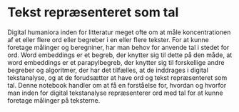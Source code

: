 # Tekst repræsenteret som tal
Digital humaniora inden for litteratur meget ofte om at måle koncentrationen af et eller flere ord eller begreber i en eller flere tekster. For at kunne foretage målinger og beregniner, har man behov for anvende tal i stedet for ord.  Word embeddings er et begreb, der knytter sig til dette på den måde, at word embeddings er et parapylbegreb, der knytter sig til forskellige andre begreber og algoritmer, der har det tilfælles, at de inddrages i digital tekstanalyse, og at de forudsætter at have ord og tekst repræsenteret som tal.  Denne notebook handler om at få en forståelse for, hvordan og hvorfor man inden for digital tekstanalyse repræsenterer ord med tal for at kunne foretage målinger på teksterne.
